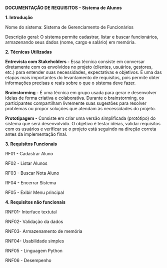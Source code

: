 **DOCUMENTAÇÃO DE REQUISITOS – Sistema de Alunos**

**1. Introdução**

Nome do sistema: Sistema de Gerenciamento de Funcionários

Descrição geral: O sistema permite cadastrar, listar e buscar funcionários, armazenando seus dados (nome, cargo e salário) em memória.

**2. Técnicas Utilizadas**

**Entrevista com Stakeholders -** Essa técnica consiste em conversar diretamente com os envolvidos no projeto (clientes, usuários, gestores, etc.) para entender suas necessidades, expectativas e objetivos. 
É uma das etapas mais importantes do levantamento de requisitos, pois permite obter informações precisas e reais sobre o que o sistema deve fazer.

**Brainstorming -** É uma técnica em grupo usada para gerar e desenvolver ideias de forma criativa e colaborativa.
Durante o brainstorming, os participantes compartilham livremente suas sugestões para resolver problemas ou propor soluções que atendam às necessidades do projeto.

**Prototipagem -** Consiste em criar uma versão simplificada (protótipo) do sistema que será desenvolvido.
O objetivo é testar ideias, validar requisitos com os usuários e verificar se o projeto está seguindo na direção correta antes da implementação final.

**3. Requisitos Funcionais**

RF01 - Cadastrar Aluno

RF02 - Listar Alunos

RF03 - Buscar Nota Aluno

RF04 -  Encerrar Sistema

RF05 - Exibir Menu principal

**4. Requisitos não funcionais**

RNF01- Interface textutal

RNF02- Validação da dados

RNF03- Armazenamento de memória

RNF04- Usabilidade simples

RNF05 - Linguagem Python

RNF06 - Desempenho


